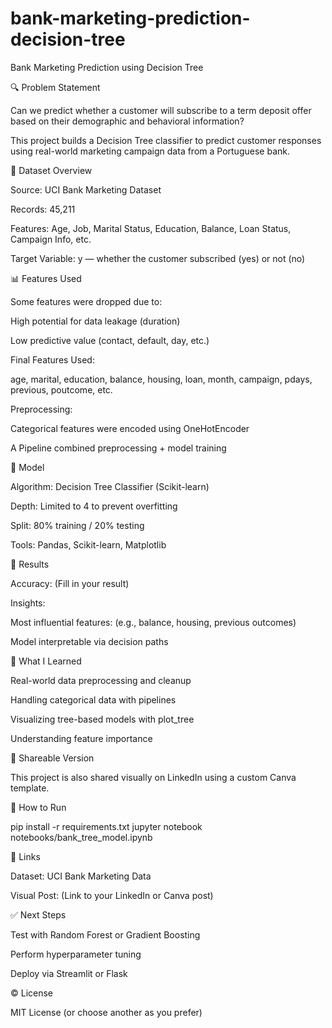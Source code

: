 # bank-marketing-prediction-decision-tree
Bank Marketing Prediction using Decision Tree

🔍 Problem Statement

Can we predict whether a customer will subscribe to a term deposit offer based on their demographic and behavioral information?

This project builds a Decision Tree classifier to predict customer responses using real-world marketing campaign data from a Portuguese bank.

📁 Dataset Overview

Source: UCI Bank Marketing Dataset

Records: 45,211

Features: Age, Job, Marital Status, Education, Balance, Loan Status, Campaign Info, etc.

Target Variable: y — whether the customer subscribed (yes) or not (no)

📊 Features Used

Some features were dropped due to:

High potential for data leakage (duration)

Low predictive value (contact, default, day, etc.)

Final Features Used:

age, marital, education, balance, housing, loan, month, campaign, pdays, previous, poutcome, etc.

Preprocessing:

Categorical features were encoded using OneHotEncoder

A Pipeline combined preprocessing + model training

🧠 Model

Algorithm: Decision Tree Classifier (Scikit-learn)

Depth: Limited to 4 to prevent overfitting

Split: 80% training / 20% testing

Tools: Pandas, Scikit-learn, Matplotlib

🌟 Results

Accuracy: (Fill in your result)

Insights:

Most influential features: (e.g., balance, housing, previous outcomes)

Model interpretable via decision paths

📘 What I Learned

Real-world data preprocessing and cleanup

Handling categorical data with pipelines

Visualizing tree-based models with plot_tree

Understanding feature importance

📢 Shareable Version

This project is also shared visually on LinkedIn using a custom Canva template.

💼 How to Run

pip install -r requirements.txt
jupyter notebook notebooks/bank_tree_model.ipynb

🔗 Links

Dataset: UCI Bank Marketing Data

Visual Post: (Link to your LinkedIn or Canva post)

✅ Next Steps

Test with Random Forest or Gradient Boosting

Perform hyperparameter tuning

Deploy via Streamlit or Flask

© License

MIT License (or choose another as you prefer)
